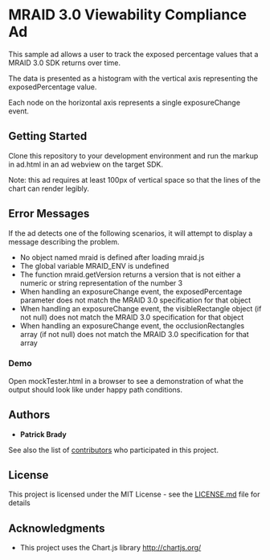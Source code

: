 # MRAID 3.0 Viewability Compliance Ad

This sample ad allows a user to track the exposed percentage values that a MRAID 3.0 SDK returns over time.

The data is presented as a histogram with the vertical axis representing the exposedPercentage value.

Each node on the horizontal axis represents a single exposureChange event.

## Getting Started

Clone this repository to your development environment and run the markup in ad.html in an ad webview on the target SDK.

Note: this ad requires at least 100px of vertical space so that the lines of the chart can render legibly.

## Error Messages

If the ad detects one of the following scenarios, it will attempt to display a message describing the problem.
* No object named mraid is defined after loading mraid.js
* The global variable MRAID_ENV is undefined
* The function mraid.getVersion returns a version that is not either a numeric or string representation of the number 3
* When handling an exposureChange event, the exposedPercentage parameter does not match the MRAID 3.0 specification for that object
* When handling an exposureChange event, the visibleRectangle object (if not null) does not match the MRAID 3.0 specification for that object
* When handling an exposureChange event, the occlusionRectangles array (if not null) does not match the MRAID 3.0 specification for that array

### Demo

Open mockTester.html in a browser to see a demonstration of what the output should look like under happy path conditions.

## Authors

* **Patrick Brady**

See also the list of [contributors](https://github.com/InteractiveAdvertisingBureau/MRAID-3.0-Compliance-Ads/contributors) who participated in this project.

## License

This project is licensed under the MIT License - see the [LICENSE.md](LICENSE.md) file for details

## Acknowledgments

* This project uses the Chart.js library http://chartjs.org/
